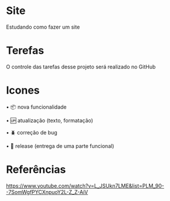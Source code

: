 # Site

Estudando como fazer um site

# Terefas

O controle das tarefas desse projeto será realizado no GitHub

# Icones

• :package: nova funcionalidade

• :up: atualização (texto, formatação)

• :beetle: correção de bug

• :checkered_flag: release (entrega de uma parte funcional)

# Referências

https://www.youtube.com/watch?v=L_JSUkn7LME&list=PLM_90--7SomWgfPYCXnpuoY2L-Z_Z-AiV

